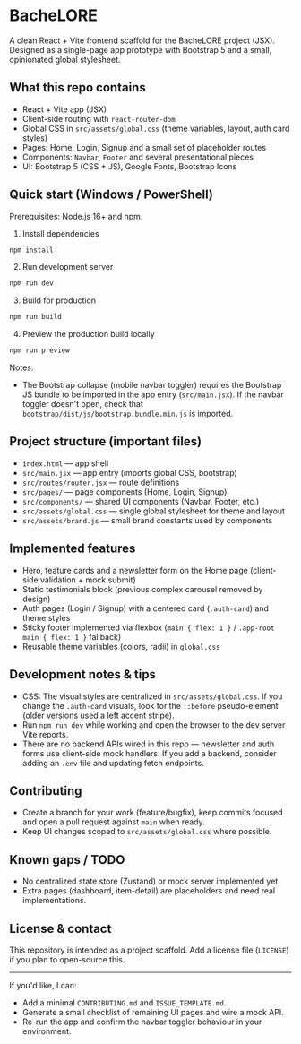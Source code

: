 # BacheLORE

A clean React + Vite frontend scaffold for the BacheLORE project (JSX). Designed as a single-page app prototype with Bootstrap 5 and a small, opinionated global stylesheet.

## What this repo contains

- React + Vite app (JSX)
- Client-side routing with `react-router-dom`
- Global CSS in `src/assets/global.css` (theme variables, layout, auth card styles)
- Pages: Home, Login, Signup and a small set of placeholder routes
- Components: `Navbar`, `Footer` and several presentational pieces
- UI: Bootstrap 5 (CSS + JS), Google Fonts, Bootstrap Icons

## Quick start (Windows / PowerShell)

Prerequisites: Node.js 16+ and npm.

1. Install dependencies

```powershell
npm install
```

2. Run development server

```powershell
npm run dev
```

3. Build for production

```powershell
npm run build
```

4. Preview the production build locally

```powershell
npm run preview
```

Notes:

- The Bootstrap collapse (mobile navbar toggler) requires the Bootstrap JS bundle to be imported in the app entry (`src/main.jsx`). If the navbar toggler doesn't open, check that `bootstrap/dist/js/bootstrap.bundle.min.js` is imported.

## Project structure (important files)

- `index.html` — app shell
- `src/main.jsx` — app entry (imports global CSS, bootstrap)
- `src/routes/router.jsx` — route definitions
- `src/pages/` — page components (Home, Login, Signup)
- `src/components/` — shared UI components (Navbar, Footer, etc.)
- `src/assets/global.css` — single global stylesheet for theme and layout
- `src/assets/brand.js` — small brand constants used by components

## Implemented features

- Hero, feature cards and a newsletter form on the Home page (client-side validation + mock submit)
- Static testimonials block (previous complex carousel removed by design)
- Auth pages (Login / Signup) with a centered card (`.auth-card`) and theme styles
- Sticky footer implemented via flexbox (`main { flex: 1 }` / `.app-root main { flex: 1 }` fallback)
- Reusable theme variables (colors, radii) in `global.css`

## Development notes & tips

- CSS: The visual styles are centralized in `src/assets/global.css`. If you change the `.auth-card` visuals, look for the `::before` pseudo-element (older versions used a left accent stripe).
- Run `npm run dev` while working and open the browser to the dev server Vite reports.
- There are no backend APIs wired in this repo — newsletter and auth forms use client-side mock handlers. If you add a backend, consider adding an `.env` file and updating fetch endpoints.

## Contributing

- Create a branch for your work (feature/bugfix), keep commits focused and open a pull request against `main` when ready.
- Keep UI changes scoped to `src/assets/global.css` where possible.

## Known gaps / TODO

- No centralized state store (Zustand) or mock server implemented yet.
- Extra pages (dashboard, item-detail) are placeholders and need real implementations.

## License & contact

This repository is intended as a project scaffold. Add a license file (`LICENSE`) if you plan to open-source this.

---

If you'd like, I can:

- Add a minimal `CONTRIBUTING.md` and `ISSUE_TEMPLATE.md`.
- Generate a small checklist of remaining UI pages and wire a mock API.
- Re-run the app and confirm the navbar toggler behaviour in your environment.
